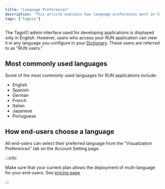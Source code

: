 ```yaml
---
title: "Language Preferences"
description: "This article explains how language preferences work in TagoIO: which parts of the platform are shown in English, how end-users (RUN users) can view applications in other languages, and where to set their preferred language."
tags: ["tagoio"]
---
```

The TagoIO admin interface used for developing applications is displayed only in English. However, users who access your RUN application can view it in any language you configure in your [Dictionary](/docs/tagoio/tagorun/getting-started/dictionaries). These users are referred to as "RUN users."

## Most commonly used languages
Some of the most commonly used languages for RUN applications include:

- English
- Spanish
- German
- French
- Italian
- Japanese
- Portuguese

## How end-users choose a language
All end-users can select their preferred language from the "Visualization Preferences" tab on the Account Setting page.


:::info 

Make sure that your current plan allows the deployment of multi-language for your end-users. See [pricing page](https://tago.io/pricing)

:::